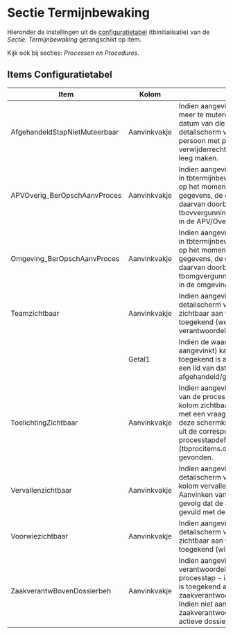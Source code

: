 # Sectie Termijnbewaking

Hieronder de instellingen uit de [configuratietabel](/docs/instellen_inrichten/configuratie.md) (tbinitialisatie) van de *Sectie: Termijnbewaking* gerangschikt op item.

Kijk ook bij secties: *Processen en Procedures*.

## Items Configuratietabel

| Item | Kolom | Omschrijving |
|---|---|---|
| AfgehandeldStapNietMuteerbaar | Aanvinkvakje | Indien aangevinkt is een processtap niet meer te muteren indien de afgehandeld datum van die stap gevuld is. In het detailscherm van een stap kan een persoon met processtappen verwijderrechten de afgehandeld datum leeg maken. |
| APVOverig_BerOpschAanvProces | Aanvinkvakje | Indien aangevinkt wordt bij een wijziging in tbtermijnbewstappen die van invloed is op het moment van indiening aanvullende gegevens, de opschortende werking daarvan doorberekend (via de hulpkolom tbovvergunningen.dndagenopschwerking) in de APV/Overige hoofdzaak. |
| Omgeving_BerOpschAanvProces | Aanvinkvakje | Indien aangevinkt wordt bij een wijziging in tbtermijnbewstappen die van invloed is op het moment van indiening aanvullende gegevens, de opschortende werking daarvan doorberekend (via de hulpkolom tbomgvergunning.dndagenopschwerking) in de omgeving hoofdzaak. |
| Teamzichtbaar | Aanvinkvakje |Indien aangevinkt dan is in het lijst- en detailscherm van een processtap zichtbaar aan welk team deze is toegekend (welk team is verantwoordelijk). |
| | Getal1 |Indien de waarde 1 (en de instelling is aangevinkt) kan een processtap die toegekend is aan een team, alleen door een lid van dat team worden afgehandeld/gemuteerd. |
| ToelichtingZichtbaar | Aanvinkvakje |Indien aangevinkt dan is in het lijstscherm van de processtappen bij een zaak een kolom zichtbaar van type schermknop met een vraagtekentje. Het indrukken van deze schermknop laat de toelichting zien uit de corresponderende processtapdefinitie (tbprocitems.dvtoelichting) zien, mits gevonden. |
| Vervallenzichtbaar | Aanvinkvakje |Indien aangevinkt dan is in het lijst- en detailscherm van een processtap de kolom vervallen (dlvervallen) zichtbaar. Aanvinken van deze kolom heeft tot gevolg dat de afgehandeld datum wordt gevuld met de systeemdatum. |
| Voorwiezichtbaar | Aanvinkvakje |Indien aangevinkt dan is in het lijst- en detailscherm van een processtap zichtbaar aan welke persoon deze is toegekend (wie is verantwoordelijk). |
| ZaakverantwBovenDossierbeh | Aanvinkvakje |Indien aangevinkt dan is de verantwoordelijke persoon van een processtap - indien deze niet rechtstreeks is toegekend aan de stap - de zaakverantwoordelijke van de hoofdzaak. Indien niet aangevinkt OF de zaakverantwoordelijke is leeg, dan de actieve dossierbehandelaar. |
